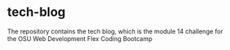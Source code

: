 # tech-blog
The repository contains the tech blog, which is the module 14 challenge for the OSU Web Development Flex Coding Bootcamp
